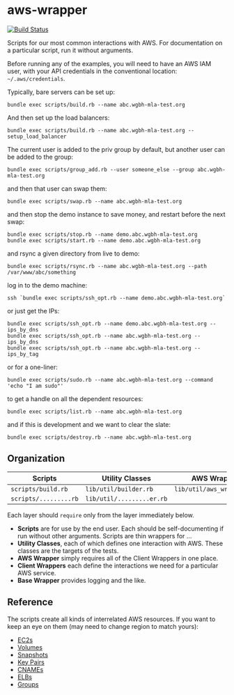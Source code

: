 # aws-wrapper

[![Build Status](https://travis-ci.org/WGBH/aws-wrapper.svg?branch=master)](https://travis-ci.org/WGBH/aws-wrapper)

Scripts for our most common interactions with AWS. 
For documentation on a particular script, run it without arguments.

Before running any of the examples, you will need to have an AWS IAM user,
with your API credentials in the conventional location: `~/.aws/credentials`.

Typically, bare servers can be set up:
```
bundle exec scripts/build.rb --name abc.wgbh-mla-test.org
```

And then set up the load balancers:
```
bundle exec scripts/build.rb --name abc.wgbh-mla-test.org --setup_load_balancer
```

The current user is added to the priv group by default,
but another user can be added to the group:
```
bundle exec scripts/group_add.rb --user someone_else --group abc.wgbh-mla-test.org
```

and then that user can swap them:
```
bundle exec scripts/swap.rb --name abc.wgbh-mla-test.org
```

and then stop the demo instance to save money, and restart before the next swap:
```
bundle exec scripts/stop.rb --name demo.abc.wgbh-mla-test.org
bundle exec scripts/start.rb --name demo.abc.wgbh-mla-test.org
```

and rsync a given directory from live to demo:
```
bundle exec scripts/rsync.rb --name abc.wgbh-mla-test.org --path /var/www/abc/something
```

log in to the demo machine:
```
ssh `bundle exec scripts/ssh_opt.rb --name demo.abc.wgbh-mla-test.org`
```

or just get the IPs:
```
bundle exec scripts/ssh_opt.rb --name demo.abc.wgbh-mla-test.org --ips_by_dns
bundle exec scripts/ssh_opt.rb --name abc.wgbh-mla-test.org --ips_by_dns
bundle exec scripts/ssh_opt.rb --name abc.wgbh-mla-test.org --ips_by_tag
```

or for a one-liner:
```
bundle exec scripts/sudo.rb --name abc.wgbh-mla-test.org --command 'echo "I am sudo"'
```

to get a handle on all the dependent resources:
```
bundle exec scripts/list.rb --name abc.wgbh-mla-test.org
```

and if this is development and we want to clear the slate:
```
bundle exec scripts/destroy.rb --name abc.wgbh-mla-test.org
```

## Organization

| Scripts | Utility Classes | AWS Wrapper | Client Wrappers | Base Wrapper |
| ---- | ---- | ---- | ---- | ---- |
| `scripts/build.rb` | `lib/util/builder.rb` | `lib/util/aws_wrapper.rb` | `lib/core/elb_wrapper.rb` | `lib/core/base_wrapper.rb` |
| `scripts/.........rb` | `lib/util/.........er.rb` |  | `lib/core/..._wrapper.rb` |  |

Each layer should `require` only from the layer immediately below.

- **Scripts** are for use by the end user. Each should be self-documenting if run without other arguments. Scripts are thin wrappers for ...
- **Utility Classes**, each of which defines one interaction with AWS. These classes are the targets of the tests.
- **AWS Wrapper** simply requires all of the Client Wrappers in one place.
- **Client Wrappers** each define the interactions we need for a particular AWS service.
- **Base Wrapper** provides logging and the like.

## Reference

The scripts create all kinds of interrelated AWS resources. If you want to keep an eye on them
(may need to change region to match yours):

- [EC2s](https://console.aws.amazon.com/ec2/v2/home?region=us-east-1#Instances:sort=desc:launchTime)
- [Volumes](https://console.aws.amazon.com/ec2/v2/home?region=us-east-1#Volumes:sort=desc:createTime)
- [Snapshots](https://console.aws.amazon.com/ec2/v2/home?region=us-east-1#Snapshots:sort=startTime)
- [Key Pairs](https://console.aws.amazon.com/ec2/v2/home?region=us-east-1#KeyPairs:sort=keyName)
- [CNAMEs](https://console.aws.amazon.com/route53/home?region=us-east-1)
- [ELBs](https://console.aws.amazon.com/ec2/v2/home?region=us-east-1#LoadBalancers:)
- [Groups](https://console.aws.amazon.com/iam/home?region=us-east-1#groups)
